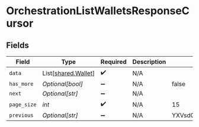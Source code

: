 # OrchestrationListWalletsResponseCursor


## Fields

| Field                                                | Type                                                 | Required                                             | Description                                          | Example                                              |
| ---------------------------------------------------- | ---------------------------------------------------- | ---------------------------------------------------- | ---------------------------------------------------- | ---------------------------------------------------- |
| `data`                                               | List[[shared.Wallet](../../models/shared/wallet.md)] | :heavy_check_mark:                                   | N/A                                                  |                                                      |
| `has_more`                                           | *Optional[bool]*                                     | :heavy_minus_sign:                                   | N/A                                                  | false                                                |
| `next`                                               | *Optional[str]*                                      | :heavy_minus_sign:                                   | N/A                                                  |                                                      |
| `page_size`                                          | *int*                                                | :heavy_check_mark:                                   | N/A                                                  | 15                                                   |
| `previous`                                           | *Optional[str]*                                      | :heavy_minus_sign:                                   | N/A                                                  | YXVsdCBhbmQgYSBtYXhpbXVtIG1heF9yZXN1bHRzLol=         |
